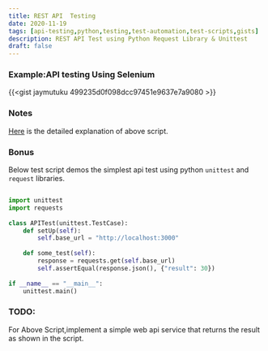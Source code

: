 ```yaml
---
title: REST API  Testing
date: 2020-11-19
tags: [api-testing,python,testing,test-automation,test-scripts,gists]
description: REST API Test using Python Request Library & Unittest 
draft: false
---
```


### Example:API testing Using Selenium

{{<gist jaymutuku 499235d0f098dcc97451e9637e7a9080 >}}


### Notes
[Here](https://github.com/jaymutuku/python-api-tests) is the detailed explanation of above script.

### Bonus
Below test script demos the simplest api test using python `unittest` and `request` libraries.

```python

import unittest
import requests
 
class APITest(unittest.TestCase):
	def setUp(self):
		self.base_url = "http://localhost:3000"
 
	def some_test(self):
		response = requests.get(self.base_url)
		self.assertEqual(response.json(), {"result": 30})
 
if __name__ == "__main__":
	unittest.main()


```

### TODO:
For Above Script,implement a simple web api service that returns the result as shown in the script.


